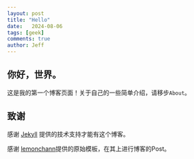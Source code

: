 ```yaml
---
layout: post
title: "Hello"
date:   2024-08-06
tags: [geek]
comments: true
author: Jeff
---
```


## 你好，世界。

这是我的第一个博客页面！关于自己的一些简单介绍，请移步`About`。

<!-- more -->

## 致谢

感谢 [Jekyll](https://www.jekyll.com.cn/) 提供的技术支持才能有这个博客。

感谢 [lemonchann](https://github.com/lemonchann/)提供的原始模板，在其上进行博客的Post。

